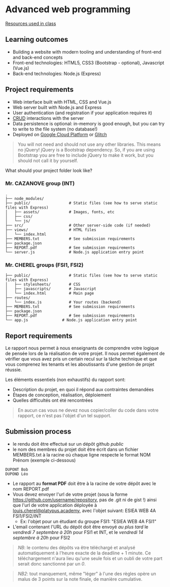 # Advanced web programming

[Resources used in class](https://github.com/Musinux/links-about-web-programming)

## Learning outcomes

- Building a website with modern tooling and understanding of front-end and back-end concepts
- Front-end technologies: HTML5, CSS3 (Bootstrap - optional), Javascript (Vue.js)
- Back-end technologies: Node.js (Express)

## Project requirements

- Web interface built with HTML, CSS and Vue.js
- Web server built with Node.js and Express
- User authentication (and registration if your application requires it)
- [CRUD](https://en.wikipedia.org/wiki/Create,_read,_update_and_delete) interactions with the server
- Data persistence is optional: in-memory is good enough, but you can try to write to the file system (no database!)
- Deployed on [Google Cloud Platform](https://cloud.google.com/) or [Glitch](https://glitch.com)

> You will not need and should not use any other libraries. This means no jQuery!
> jQuery is a Bootstrap dependency. So, if you are using Bootstrap you are free to include jQuery to make it work, but you should not call it by yourself.


What should your project folder look like?

### Mr. CAZANOVE group (INT)
    .
    ├── node_modules/           
    ├── public/                 # Static files (see how to serve static files with Express)
    │   ├── assets/             # Images, fonts, etc
    │   ├── css/                
    │   └── js/    
    ├── src/                    # Other server-side code (if needed)
    ├── views/                  # HTML files
    │   └── index.html          
    ├── MEMBERS.txt             # See submission requirements
    ├── package.json           
    ├── REPORT.pdf              # See submission requirements
    └── server.js               # Node.js application entry point

### Mr. CHEREL groups (FSI1, FSI2)
         
    ├── public/                 # Static files (see how to serve static files with Express)
    │   ├── stylesheets/        # CSS        
    │   ├── javascripts/        # Javascript
    │   └── index.html          # Main page
    ├── routes/
    │   └── index.js            # Your routes (backend)
    ├── MEMBERS.txt             # See submission requirements
    ├── package.json           
    ├── REPORT.pdf              # See submission requirements
    └── app.js               # Node.js application entry point


## Report requirements

Le rapport nous permet à nous enseignants de comprendre votre logique de pensée lors de la réalisation de votre projet. Il nous permet également de vérifier que vous avez pris un certain recul sur la tâche technique et que vous comprenez les tenants et les aboutissants d'une gestion de projet réussie.

Les éléments essentiels (non exhaustifs) du rapport sont:
- Description du projet, en quoi il répond aux contraintes demandées
- Étapes de conception, réalisation, déploiement
- Quelles difficultés ont été rencontrées

>En aucun cas vous ne devez nous copier/coller du code dans votre rapport, ce n'est pas l'objet d'un tel support.

## Submission process

- le rendu doit être effectué sur un dépôt github _public_
- le nom des membres du projet doit être écrit dans un fichier MEMBERS.txt à la racine où chaque ligne respecte le format NOM Prénom (exemple ci-dessous)
```
DUPONT Bob
DUPOND Léo
```
- Le rapport au **format PDF** doit être à la racine de votre dépôt avec le nom REPORT.pdf
- Vous devez envoyer l'url de votre projet (sous la forme https://github.com/username/repository, pas de .git ni de gist !) ainsi que l'url de votre application déployée à louis.cherel@platypus.academy, avec l'objet suivant: ESIEA WEB 4A FSI1/FSI2/INT
  - Ex: l'objet pour un étudiant du groupe FSI1: "ESIEA WEB 4A FSI1"
- L'email contenant l'URL du dépôt doit être envoyé *au plus tard* le *vendredi 7 septembre à 20h* pour FSI1 et INT, et le *vendredi 14 septembre à 20h* pour FSI2

> *NB*: le contenu des dépôts va être téléchargé et analysé automatiquement à l'heure exacte de la deadline + 1 minute. Ce téléchargement n'aura lieu qu'une seule fois et un oubli de votre part serait donc sanctionné par un *0*.

> *NB2*: tout manquement, même "léger" à l'une des règles opère un malus de 3 points sur la note finale, de manière cumulative.

